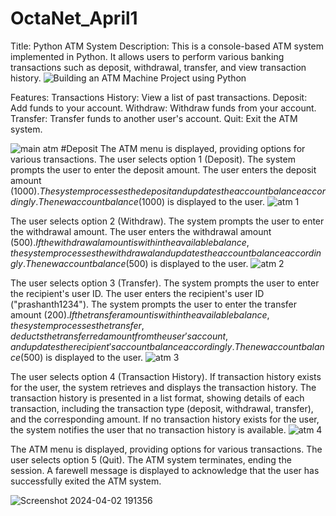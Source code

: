 # OctaNet_April1
Title:
Python ATM System
Description:
This  is a console-based ATM system implemented in Python. It allows users to perform various banking transactions such as deposit, withdrawal, transfer, and view transaction history.
![Building an ATM Machine Project using Python](https://github.com/prashanthreddy9948/OctaNet_April/assets/165754020/b84a3a33-e3a4-4cfe-bae1-f09e6f0cc5cf)

Features:
Transactions History: View a list of past transactions.
Deposit: Add funds to your account.
Withdraw: Withdraw funds from your account.
Transfer: Transfer funds to another user's account.
Quit: Exit the ATM system.

![main atm](https://github.com/prashanthreddy9948/OctaNet_April/assets/165754020/cd29d4a2-0e15-49fc-9e96-227451ea701e)
#Deposit
The ATM menu is displayed, providing options for various transactions.
The user selects option 1 (Deposit).
The system prompts the user to enter the deposit amount.
The user enters the deposit amount ($1000).
The system processes the deposit and updates the account balance accordingly.
The new account balance ($1000) is displayed to the user.
![atm 1](https://github.com/prashanthreddy9948/OctaNet_April/assets/165754020/d29bd1f4-0e9d-4962-b647-d24def42e595)

The user selects option 2 (Withdraw).
The system prompts the user to enter the withdrawal amount.
The user enters the withdrawal amount ($500).
If the withdrawal amount is within the available balance, the system processes the withdrawal and updates the account balance accordingly.
The new account balance ($500) is displayed to the user.
![atm 2](https://github.com/prashanthreddy9948/OctaNet_April/assets/165754020/c4f2d611-045b-4470-8dc4-cc3ce4a39ab8)

The user selects option 3 (Transfer).
The system prompts the user to enter the recipient's user ID.
The user enters the recipient's user ID ("prashanth1234").
The system prompts the user to enter the transfer amount ($200).
If the transfer amount is within the available balance, the system processes the transfer, deducts the transferred amount from the user's account, and updates the recipient's account balance accordingly.
The new account balance ($500) is displayed to the user.
![atm 3](https://github.com/prashanthreddy9948/OctaNet_April/assets/165754020/dd3c2ed9-91ef-433d-8a3e-21519b0963d7)

The user selects option 4 (Transaction History).
If transaction history exists for the user, the system retrieves and displays the transaction history.
The transaction history is presented in a list format, showing details of each transaction, including the transaction type (deposit, withdrawal, transfer), and the corresponding amount.
If no transaction history exists for the user, the system notifies the user that no transaction history is available.
![atm 4](https://github.com/prashanthreddy9948/OctaNet_April/assets/165754020/ad56cdb2-0739-49df-95db-23a2f54a9d4d)

The ATM menu is displayed, providing options for various transactions.
The user selects option 5 (Quit).
The ATM system terminates, ending the session.
A farewell message is displayed to acknowledge that the user has successfully exited the ATM system.

![Screenshot 2024-04-02 191356](https://github.com/prashanthreddy9948/OctaNet_April/assets/165754020/87158ed1-6ee3-4cbd-a2a6-cf0a2b5e7d40)
